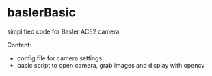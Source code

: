 # baslerBasic
simplified code for Basler ACE2 camera

Content: 
- config file for camera settings 
- basic script to open camera, grab images and display with opencv